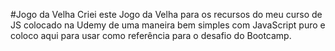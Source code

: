 #Jogo da Velha
Criei este Jogo da Velha para os recursos do meu curso de JS colocado na Udemy de uma maneira bem simples com JavaScript puro e coloco aqui para usar como referência para o desafio do Bootcamp.
